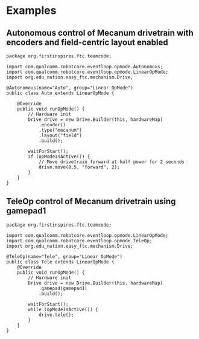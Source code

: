 # Examples

## Autonomous control of Mecanum drivetrain with encoders and field-centric layout enabled

    package org.firstinspires.ftc.teamcode;

    import com.qualcomm.robotcore.eventloop.opmode.Autonomous;
    import com.qualcomm.robotcore.eventloop.opmode.LinearOpMode;
    import org.edu_nation.easy_ftc.mechanism.Drive;
    
    @Autonomous(name="Auto", group="Linear OpMode")
    public class Auto extends LinearOpMode {
    
        @Override
        public void runOpMode() {
            // Hardware init
            Drive drive = new Drive.Builder(this, hardwareMap)
                .encoder()
                .type("mecanum")
                .layout("field")
                .build();
            
            waitForStart();
            if (opModeIsActive()) {
                // Move drivetrain forward at half power for 2 seconds
                drive.move(0.5, "forward", 2);
            }
        }
    }

## TeleOp control of Mecanum drivetrain using gamepad1

    package org.firstinspires.ftc.teamcode;

    import com.qualcomm.robotcore.eventloop.opmode.LinearOpMode;
    import com.qualcomm.robotcore.eventloop.opmode.TeleOp;
    import org.edu_nation.easy_ftc.mechanism.Drive;

    @TeleOp(name="Tele", group="Linear OpMode")
    public class Tele extends LinearOpMode {
        @Override
        public void runOpMode() {
            // Hardware init
            Drive drive = new Drive.Builder(this, hardwareMap)
                .gamepad(gamepad1)
                .build();
            
            waitForStart();
            while (opModeIsActive()) {
                drive.tele();
            }
        }
    }
